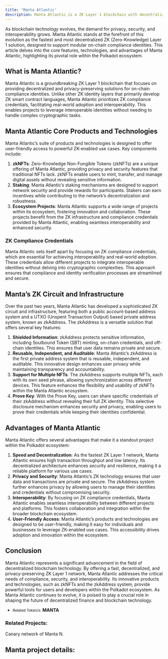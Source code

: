 ```yaml
---
title: 'Manta Atlantic'
description: Manta Atlantic is a ZK Layer 1 blockchain with decentralized and privacy-preserving solutions for on-chain compliance identities.
---
```


As blockchain technology evolves, the demand for privacy, security, and interoperability grows. Manta Atlantic stands at the forefront of this evolution as the fastest and most decentralized ZK (Zero-Knowledge) Layer 1 solution, designed to support modular on-chain compliance identities. This article delves into the core features, technologies, and advantages of Manta Atlantic, highlighting its pivotal role within the Polkadot ecosystem.

What is Manta Atlantic?
-----------------------

Manta Atlantic is a groundbreaking ZK Layer 1 blockchain that focuses on providing decentralized and privacy-preserving solutions for on-chain compliance identities. Unlike other ZK identity layers that primarily develop ZK smart contract languages, Manta Atlantic prioritizes ZK compliance credentials, facilitating real-world adoption and interoperability. This enables projects to leverage interoperable identities without needing to handle complex cryptographic tasks.

Manta Atlantic Core Products and Technologies
---------------------------------------------

Manta Atlantic’s suite of products and technologies is designed to offer user-friendly access to powerful ZK-enabled use cases. Key components include:

1. **zkNFTs**: Zero-Knowledge Non-Fungible Tokens (zkNFTs) are a unique offering of Manta Atlantic, providing privacy and security features that traditional NFTs lack. zkNFTs enable users to mint, transfer, and manage digital assets without revealing sensitive information.
2. **Staking**: Manta Atlantic’s staking mechanisms are designed to support network security and provide rewards for participants. Stakers can earn incentives while contributing to the network’s decentralization and robustness.
3. **Ecosystem Projects**: Manta Atlantic supports a wide range of projects within its ecosystem, fostering innovation and collaboration. These projects benefit from the ZK infrastructure and compliance credentials provided by Manta Atlantic, enabling seamless interoperability and enhanced security.

### ZK Compliance Credentials

Manta Atlantic sets itself apart by focusing on ZK compliance credentials, which are essential for achieving interoperability and real-world adoption. These credentials allow different projects to integrate interoperable identities without delving into cryptographic complexities. This approach ensures that compliance and identity verification processes are streamlined and secure.

Manta’s ZK Circuit and Infrastructure
-------------------------------------

Over the past two years, Manta Atlantic has developed a sophisticated ZK circuit and infrastructure, featuring both a public account-based address system and a UTXO (Unspent Transaction Output) based private address system, known as zkAddress. The zkAddress is a versatile solution that offers several key features:

1. **Shielded Information**: zkAddress protects sensitive information, including Soulbound Token (SBT) minting, on-chain credentials, and off-chain identities. This ensures that user data remains private and secure.
2. **Reusable, Independent, and Auditable**: Manta Atlantic’s zkAddress is the first private address system that is reusable, independent, and auditable. This innovative design enhances user privacy while maintaining transparency and accountability.
3. **Support for Multiple NFTs**: The zkAddress supports multiple NFTs, each with its own seed phrase, allowing synchronization across different devices. This feature enhances the flexibility and usability of zkNFTs within the Manta Atlantic ecosystem.
4. **Prove Key**: With the Prove Key, users can share specific credentials of their zkAddress without revealing their full ZK identity. This selective disclosure mechanism enhances security and privacy, enabling users to prove their credentials while keeping their identities confidential.

Advantages of Manta Atlantic
----------------------------

Manta Atlantic offers several advantages that make it a standout project within the Polkadot ecosystem:

1. **Speed and Decentralization**: As the fastest ZK Layer 1 network, Manta Atlantic ensures high transaction throughput and low latency. Its decentralized architecture enhances security and resilience, making it a reliable platform for various use cases.
2. **Privacy and Security**: Manta Atlantic’s ZK technology ensures that user data and transactions are private and secure. The zkAddress system further enhances privacy by allowing users to manage their identities and credentials without compromising security.
3. **Interoperability**: By focusing on ZK compliance credentials, Manta Atlantic enables seamless interoperability between different projects and platforms. This fosters collaboration and integration within the broader blockchain ecosystem.
4. **User-Friendly Access**: Manta Atlantic’s products and technologies are designed to be user-friendly, making it easy for individuals and businesses to leverage ZK-enabled use cases. This accessibility drives adoption and innovation within the ecosystem.

Conclusion
----------

Manta Atlantic represents a significant advancement in the field of decentralized blockchain technology. By offering a fast, decentralized, and privacy-preserving ZK Layer 1 network, Manta Atlantic addresses the critical needs of compliance, security, and interoperability. Its innovative products and technologies, such as zkNFTs and the zkAddress system, provide powerful tools for users and developers within the Polkadot ecosystem. As Manta Atlantic continues to evolve, it is poised to play a crucial role in shaping the future of decentralized finance and blockchain technology.

- <small>Related Token/s:</small> **MANTA**

### Related Projects:


Canary network of Manta N.


Manta project details:
----------------------
